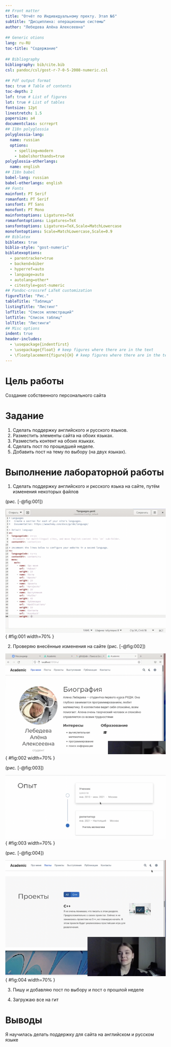 ```yaml
---
## Front matter
title: "Отчёт по Индивидуальному пректу. Этап №6"
subtitle: "Дисциплина: операционные системы"
author: "Лебедева Алёна Алексеевна"

## Generic otions
lang: ru-RU
toc-title: "Содержание"

## Bibliography
bibliography: bib/cite.bib
csl: pandoc/csl/gost-r-7-0-5-2008-numeric.csl

## Pdf output format
toc: true # Table of contents
toc-depth: 2
lof: true # List of figures
lot: true # List of tables
fontsize: 12pt
linestretch: 1.5
papersize: a4
documentclass: scrreprt
## I18n polyglossia
polyglossia-lang:
  name: russian
  options:
	- spelling=modern
	- babelshorthands=true
polyglossia-otherlangs:
  name: english
## I18n babel
babel-lang: russian
babel-otherlangs: english
## Fonts
mainfont: PT Serif
romanfont: PT Serif
sansfont: PT Sans
monofont: PT Mono
mainfontoptions: Ligatures=TeX
romanfontoptions: Ligatures=TeX
sansfontoptions: Ligatures=TeX,Scale=MatchLowercase
monofontoptions: Scale=MatchLowercase,Scale=0.9
## Biblatex
biblatex: true
biblio-style: "gost-numeric"
biblatexoptions:
  - parentracker=true
  - backend=biber
  - hyperref=auto
  - language=auto
  - autolang=other*
  - citestyle=gost-numeric
## Pandoc-crossref LaTeX customization
figureTitle: "Рис."
tableTitle: "Таблица"
listingTitle: "Листинг"
lofTitle: "Список иллюстраций"
lotTitle: "Список таблиц"
lolTitle: "Листинги"
## Misc options
indent: true
header-includes:
  - \usepackage{indentfirst}
  - \usepackage{float} # keep figures where there are in the text
  - \floatplacement{figure}{H} # keep figures where there are in the text
---
```


# Цель работы

Создание собственного персонального сайта

# Задание

1. Сделать поддержку английского и русского языков.
2. Разместить элементы сайта на обоих языках.
3. Разместить контент на обоих языках.
4. Сделать пост по прошедшей неделе.
5. Добавить пост на тему по выбору (на двух языках).

# Выполнение лабораторной работы

1. Сделать поддержку английского и рксского языка на сайте, путём изменения некоторых файлов

 (рис. [-@fig:001])

![index.md](image/1.png){ #fig:001 width=70% }

2. Проверяю внесённые изменения на сайте
(рис. [-@fig:002])

![сайт](image/2.png){ #fig:002 width=70% }

(рис. [-@fig:003])

![сайт](image/3.png){ #fig:003 width=70% }

(рис. [-@fig:004])

![сайт](image/4.png){ #fig:004 width=70% }


3. Пишу и добавляю пост по выбору и пост о прошлой неделе

4. Загружаю все на гит


# Выводы

Я научилась делать поддержку для сайта на английском и русском языке 


